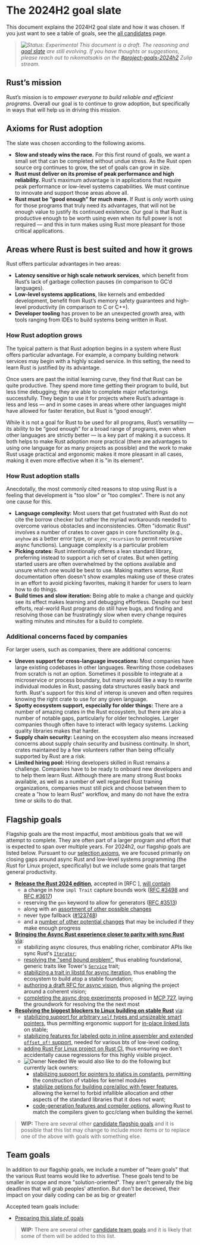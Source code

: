 # The 2024H2 goal slate

This document explains the 2024H2 goal slate and how it was chosen. If you just want to see a table of goals, see the [all candidates](./candidates.md) page.

> *![Status: Experimental](https://img.shields.io/badge/Status-Experimental-yellow) This document is a draft. The reasoning and [goal slate](./slate.md) are still evolving. If you have thoughts or suggestions, please reach out to nikomatsakis on the [#project-goals-2024h2](https://rust-lang.zulipchat.com/#narrow/stream/435869-project-goals-2024h2) Zulip stream.*

## Rust’s mission

Rust’s mission is to *empower everyone to build reliable and efficient programs*. Overall our goal is to continue to grow adoption, but specifically in ways that will help us in driving this mission. 

## Axioms for Rust adoption

The slate was chosen according to the following axioms.

* **Slow and steady wins the race.** For this first round of goals, we want a small set that can be completed without undue stress. As the Rust open source org continues to grow, the set of goals can grow in size.
* **Rust must deliver on its promise of peak performance and high reliability.** Rust’s maximum advantage is in applications that require peak performance or low-level systems capabilities. We must continue to innovate and support those areas above all.
* **Rust must be “good enough” for much more.** If Rust is *only* worth using for those programs that truly need its advantages, that will not be enough value to justify its continued existence. Our goal is that Rust is productive enough to be worth using even when its full power is not required — and this in turn makes using Rust more pleasant for those critical applications.

## Areas where Rust is best suited and how it grows

Rust offers particular advantages in two areas:

* **Latency sensitive or high scale network services**, which benefit from Rust’s lack of garbage collection pauses (in comparison to GC’d languages).
* **Low-level systems applications**, like kernels and embedded development, benefit from Rust’s memory safety guarantees and high-level productivity (in comparison to C or C++).
* **Developer tooling** has proven to be an unexpected growth area, with tools ranging from IDEs to build systems being written in Rust.

### How Rust adoption grows

The typical pattern is that Rust adoption begins in a system where Rust offers particular advantage. For example, a company building network services may begin with a highly scaled service. In this setting, the need to learn Rust is justified by its advantage. 

Once users are past the initial learning curve, they find that Rust can be quite productive. They spend more time getting their program to build, but less time debugging; they are able to complete major refactorings successfully. They begin to use it for projects where Rust’s advantage is less and less — and in some cases in areas where other languages might have allowed for faster iteration, but Rust is “good enough”.

While it is not a goal for Rust to be used for all programs, Rust’s versatility — its ability to be “good enough” for a broad range of programs, even when other languages are strictly better — is a key part of making it a success. It both helps to make Rust adoption more practical (there are advantages to using one language for as many projects as possible) and the work to make Rust usage practical and ergonomic makes it more pleasant in all cases, making it even more effective when it is "in its element".

### How Rust adoption stalls

Anecdotally, the most commonly cited reasons to stop using Rust is a feeling that development is "too slow" or "too complex". There is not any one cause for this.

* **Language complexity:** Most users that get frustrated with Rust do not cite the borrow checker but rather the myriad workarounds needed to overcome various obstacles and inconsistencies. Often "idomatic Rust" involves a number of crates to cover gaps in core functionality (e.g., `anyhow` as a better error type, or `async_recursion` to permit recursive async functions). Language complexity is a particular problem
* **Picking crates:** Rust intentionally offeres a lean standard library, preferring instead to support a rich set of crates. But when getting started users are often overwhelmed by the options available and unsure which one would be best to use. Making matters worse, Rust documentation often doesn't show examples making use of these crates in an effort to avoid picking favorites, making it harder for users to learn how to do things.
* **Build times and slow iteration:** Being able to make a change and quickly see its effect makes learning and debugging effortless. Despite our best efforts, real-world Rust programs do still have bugs, and finding and resolving those can be frustratingly slow when every change requires waiting minutes and minutes for a build to complete.

### Additional concerns faced by companies

For larger users, such as companies, there are additional concerns:

* **Uneven support for cross-language invocations:** Most companies have large existing codebases in other languages. Rewriting those codebases from scratch is not an option. Sometimes it possible to integrate at a microservice or process boundary, but many would like a way to rewrite individual modules in Rust, passing data structures easily back and forth. Rust's support for this kind of interop is uneven and often requires knowing the right crate to use for any given language.
* **Spotty ecosystem support, especially for older things:** There are a number of amazing crates in the Rust ecosystem, but there are also a number of notable gaps, particularly for older technologies. Larger companies though often have to interact with legacy systems. Lacking quality libraries makes that harder.
* **Supply chain security:** Leaning on the ecosystem also means increased concerns about supply chain security and business continuity. In short, crates maintained by a few volunteers rather than being officially supported by Rust are a risk. 
* **Limited hiring pool:** Hiring developers skilled in Rust remains a challenge. Companies have to be ready to onboard new developers and to help them learn Rust. Although there are many strong Rust books available, as well as a number of well regarded Rust training organizations, companies must still pick and choose between them to create a "how to learn Rust" workflow, and many do not have the extra time or skills to do that.

## Flagship goals

Flagship goals are the most impactful, most ambitious goals that we will attempt to complete. They are often part of a larger program and effort that is expected to span over multiple years. For 2024h2, our flagship goals are listed below. Pursuant to our [selection axioms](#axioms-for-rust-adoption), we are focused primarily on closing gaps around async Rust and low-level systems programming (the Rust for Linux project, specifically) but we include some goals that target general productivity.

* [**Release the Rust 2024 edition**](./Rust-2024-Edition.md), accepted in [RFC ], [will contain](./Rust-2024-Edition.md#the-next-few-steps)
    * a change in how `impl Trait` capture bounds work ([RFC #3498](https://github.com/rust-lang/rfcs/pull/3498) and [RFC #3617](https://github.com/rust-lang/rfcs/pull/3617))
    * reserving the `gen` keyword to allow for generators ([RFC #3513](https://github.com/rust-lang/rfcs/pull/3513))
    * along with an [assortment of other possible changes](TODO)
    * never type fallback ([#123748](https://github.com/rust-lang/rust/issues/123748))
    * and a [number of other potential changes](https://github.com/rust-lang/rust/issues?q=label%3AC-tracking-issue+label%3AA-edition-2024+label%3AS-tracking-ready-to-stabilize%2CS-tracking-needs-documentation+-label%3AS-tracking-impl-incomplete%2CS-tracking-design-concerns) that may be included if they make enough progress
* [**Bringing the Async Rust experience closer to parity with sync Rust**](./async_fn_everywhere.md) [via](./async_fn_everywhere.md#the-next-few-steps):
    * stabilizing async closures, thus enabling richer, combinator APIs like sync Rust's [`Iterator`](https://doc.rust-lang.org/std/iter/trait.Iterator.html);
    * [resolving the "send bound problem"](./async_fn_everywhere.md#resolve-the-send-bound-problem), thus enabling foundational, generic traits like Tower's [`Service`]() trait;
    * [stabilizing a trait in libstd for async iteration](./async_fn_everywhere.md#stabilize-trait-for-async-iteration), thus enabling the ecosystem to build atop a stable foundation;
    * [authoring a draft RFC for async vision](./async_fn_everywhere.md#author-draft-rfc-for-async-vision), thus aligning the project around a coherent vision;
    * [completing the async drop experiments](./async_fn_everywhere.md#complete-async-drop-experiments) proposed in [MCP 727][], laying the groundwork for resolving the the next most
* [**Resolving the biggest blockers to Linux building on stable Rust**](./rfl_stable.md) [via](./rfl_stable.md#the-next-few-steps):
    * [stabilizing support for arbitrary `self` types and unsizeable smart pointers](./rfl_stable.md#stable-support-for-rfls-customized-arc-type), thus permitting ergonomic support for [in-place linked lists](https://rust-for-linux.com/arc-in-the-linux-kernel) on stable;
    * [stabilizing features for labeled goto in inline assembler and extended `offset_of!` support](./rfl_stable.md#labeled-goto-in-inline-assembler-and-extended-offset_of-support), needed for various bts of low-level coding;
    * [adding Rust For Linux project on Rust CI](./rfl_stable.md#rfl-on-rust-ci), thus ensuring we don't accidentally cause regressions for this highly visible project.
    *  ![Owner Needed][] We would also like to do the following but currently lack owners:
        * [stabilizing support for pointers to statics in constants](./rfl_stable.md#pointers-to-statics-in-constants), permitting the construction of vtables for kernel modules
        * [stabilize options for building core/alloc with fewer features](./rfl_stable.md#custom-builds-of-corealloc-with-specialized-configuration-options), allowing the kernel to forbid infallible allocation and other aspects of the standard libraries that it does not want;
        * [code-generation features and compiler options](./rfl_stable.md#code-generation-features-and-compiler-options), allowing Rust to match the compilers given to gcc/clang when building the kernel.

> **WIP:** There are several other [candidate flagship goals](./candidates.md#candidate-flagship-goals) and it is possible that this list may change to include more items or to replace one of the above with goals with something else.

[MCP 727]: https://github.com/rust-lang/compiler-team/issues/727

## Team goals

In addition to our flagship goals, we include a number of "team goals" that the various Rust teams would like to advertise. These goals tend to be smaller in scope and more "solution-oriented". They aren't generally the big deadlines that will grab peoples' attention. But don't be deceived, their impact on your daily coding can be as big or greater!

Accepted team goals include:

* [Preparing this slate of goals](./Project-goal-slate.md)



> **WIP:** There are several other [candidate team goals](./candidates.md#candidate-teams-goals) and it is likely that some of them will be added to this list.

[Owner Needed]: https://img.shields.io/badge/Owned%20Needed-blue
